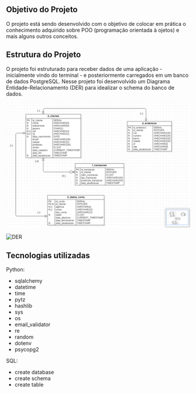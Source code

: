 ## Objetivo do Projeto

O projeto está sendo desenvolvido com o objetivo de colocar em prática o conhecimento adquirido sobre POO (programação orientada à ojetos) e mais alguns outros conceitos.

## Estrutura do Projeto

O projeto foi estruturado para receber dados de uma aplicação - inicialmente vindo do terminal - e posteriormente carregados em um banco de dados PostgreSQL. Nesse projeto foi desenvolvido um Diagrama Entidade-Relacionamento (DER) para idealizar o schema do banco de dados.

![DER](DER.png)

![DER](arquitetura_aplicacao.png)

## Tecnologias utilizadas

Python:

- sqlalchemy
- datetime
- time
- pytz
- hashlib
- sys
- os
- email_validator
- re
- random
- dotenv
- psycopg2

SQL:

- create database
- create schema
- create table
